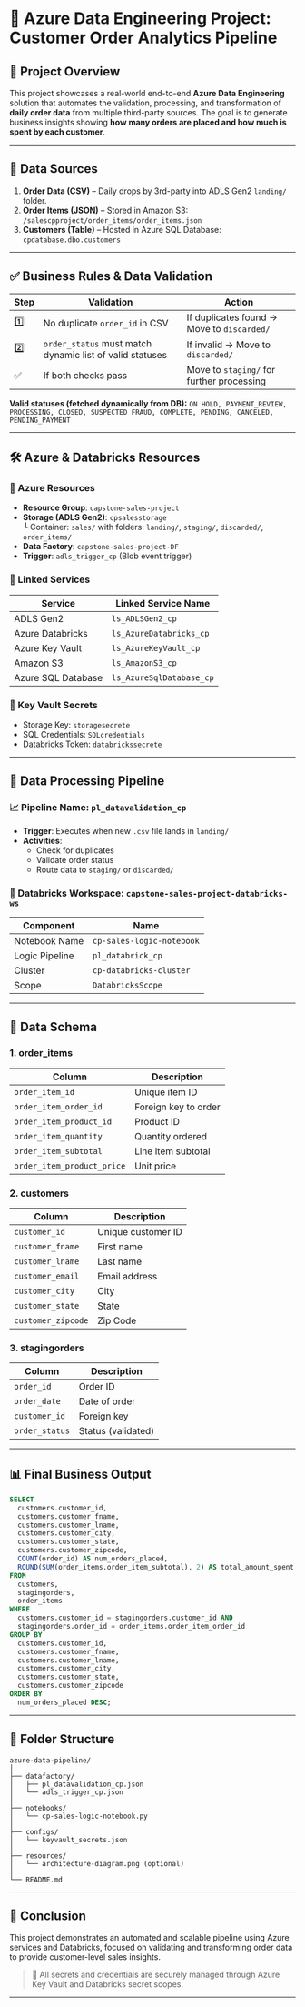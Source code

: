 
# 🚀 Azure Data Engineering Project: Customer Order Analytics Pipeline

## 📘 Project Overview

This project showcases a real-world end-to-end **Azure Data Engineering** solution that automates the validation, processing, and transformation of **daily order data** from multiple third-party sources. The goal is to generate business insights showing **how many orders are placed and how much is spent by each customer**.

---

## 📂 Data Sources

1. **Order Data (CSV)** – Daily drops by 3rd-party into ADLS Gen2 `landing/` folder.
2. **Order Items (JSON)** – Stored in Amazon S3: `/salescpproject/order_items/order_items.json`
3. **Customers (Table)** – Hosted in Azure SQL Database: `cpdatabase.dbo.customers`

---

## ✅ Business Rules & Data Validation

| Step | Validation | Action |
|------|------------|--------|
| 1️⃣ | No duplicate `order_id` in CSV | If duplicates found → Move to `discarded/` |
| 2️⃣ | `order_status` must match dynamic list of valid statuses | If invalid → Move to `discarded/` |
| ✅ | If both checks pass | Move to `staging/` for further processing |

**Valid statuses (fetched dynamically from DB):**
`ON HOLD, PAYMENT_REVIEW, PROCESSING, CLOSED, SUSPECTED_FRAUD, COMPLETE, PENDING, CANCELED, PENDING_PAYMENT`

---

## 🛠️ Azure & Databricks Resources

### 🔗 Azure Resources

- **Resource Group**: `capstone-sales-project`
- **Storage (ADLS Gen2)**: `cpsalesstorage`  
  ┗ Container: `sales/` with folders: `landing/`, `staging/`, `discarded/`, `order_items/`
- **Data Factory**: `capstone-sales-project-DF`
- **Trigger**: `adls_trigger_cp` (Blob event trigger)

### 🔄 Linked Services

| Service              | Linked Service Name         |
|----------------------|-----------------------------|
| ADLS Gen2            | `ls_ADLSGen2_cp`            |
| Azure Databricks     | `ls_AzureDatabricks_cp`     |
| Azure Key Vault      | `ls_AzureKeyVault_cp`       |
| Amazon S3            | `ls_AmazonS3_cp`            |
| Azure SQL Database   | `ls_AzureSqlDatabase_cp`    |

### 🔐 Key Vault Secrets

- Storage Key: `storagesecrete`
- SQL Credentials: `SQLcredentials`
- Databricks Token: `databrickssecrete`

---

## 🧠 Data Processing Pipeline

### 📈 Pipeline Name: `pl_datavalidation_cp`

- **Trigger**: Executes when new `.csv` file lands in `landing/`
- **Activities**:
  - Check for duplicates
  - Validate order status
  - Route data to `staging/` or `discarded/`

### 📒 Databricks Workspace: `capstone-sales-project-databricks-ws`

| Component                | Name                        |
|--------------------------|-----------------------------|
| Notebook Name            | `cp-sales-logic-notebook`   |
| Logic Pipeline           | `pl_databrick_cp`           |
| Cluster                  | `cp-databricks-cluster`     |
| Scope                    | `DatabricksScope`           |

---

## 🧾 Data Schema

### 1. **order_items**
| Column | Description |
|--------|-------------|
| `order_item_id` | Unique item ID |
| `order_item_order_id` | Foreign key to order |
| `order_item_product_id` | Product ID |
| `order_item_quantity` | Quantity ordered |
| `order_item_subtotal` | Line item subtotal |
| `order_item_product_price` | Unit price |

### 2. **customers**
| Column | Description |
|--------|-------------|
| `customer_id` | Unique customer ID |
| `customer_fname` | First name |
| `customer_lname` | Last name |
| `customer_email` | Email address |
| `customer_city` | City |
| `customer_state` | State |
| `customer_zipcode` | Zip Code |

### 3. **stagingorders**
| Column | Description |
|--------|-------------|
| `order_id` | Order ID |
| `order_date` | Date of order |
| `customer_id` | Foreign key |
| `order_status` | Status (validated) |

---

## 📊 Final Business Output

```sql
SELECT 
  customers.customer_id,
  customers.customer_fname,
  customers.customer_lname,
  customers.customer_city,
  customers.customer_state,
  customers.customer_zipcode,
  COUNT(order_id) AS num_orders_placed,
  ROUND(SUM(order_items.order_item_subtotal), 2) AS total_amount_spent
FROM 
  customers,
  stagingorders,
  order_items
WHERE 
  customers.customer_id = stagingorders.customer_id AND
  stagingorders.order_id = order_items.order_item_order_id
GROUP BY 
  customers.customer_id, 
  customers.customer_fname, 
  customers.customer_lname, 
  customers.customer_city, 
  customers.customer_state, 
  customers.customer_zipcode
ORDER BY 
  num_orders_placed DESC;
```

---

## 📁 Folder Structure

```
azure-data-pipeline/
│
├── datafactory/
│   ├── pl_datavalidation_cp.json
│   └── adls_trigger_cp.json
│
├── notebooks/
│   └── cp-sales-logic-notebook.py
│
├── configs/
│   └── keyvault_secrets.json
│
├── resources/
│   └── architecture-diagram.png (optional)
│
└── README.md
```

---

## 📌 Conclusion

This project demonstrates an automated and scalable pipeline using Azure services and Databricks, focused on validating and transforming order data to provide customer-level sales insights.

> 🔐 All secrets and credentials are securely managed through Azure Key Vault and Databricks secret scopes.

---

